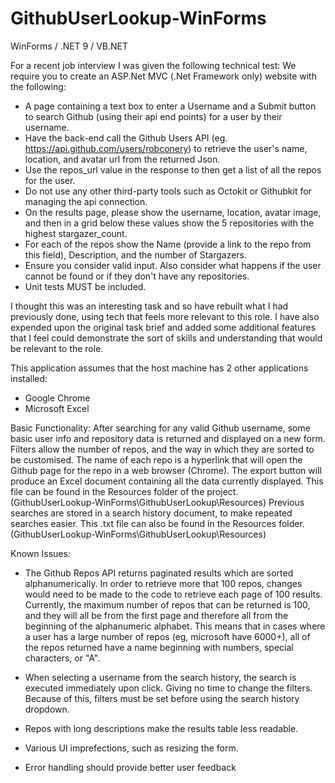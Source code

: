 # GithubUserLookup-WinForms
WinForms / .NET 9 / VB.NET

For a recent job interview I was given the following technical test:
We require you to create an ASP.Net MVC (.Net Framework only) website with the following:
- A page containing a text box to enter a Username and a Submit button to search Github (using their api end points) for a user by their username.
- Have the back-end call the Github Users API (eg. https://api.github.com/users/robconery) to retrieve the user's name, location, and avatar url from the returned Json.
- Use the repos_url value in the response to then get a list of all the repos for the user.
- Do not use any other third-party tools such as Octokit or Githubkit for managing the api connection.
- On the results page, please show the username, location, avatar image, and then in a grid below these values show the 5 repositories with the highest stargazer_count.
- For each of the repos show the Name (provide a link to the repo from this field), Description, and the number of Stargazers.
- Ensure you consider valid input. Also consider what happens if the user cannot be found or if they don't have any repositories.
- Unit tests MUST be included.

I thought this was an interesting task and so have rebuilt what I had previously done, using tech that feels more relevant to this role.
I have also expended upon the original task brief and added some additional features that I feel could demonstrate the sort of skills and understanding that would be relevant to the role.


This application assumes that the host machine has 2 other applications installed:
- Google Chrome
- Microsoft Excel


Basic Functionality:
After searching for any valid Github username, some basic user info and repository data is returned and displayed on a new form.
Filters allow the number of repos, and the way in which they are sorted to be customised.
The name of each repo is a hyperlink that will open the Github page for the repo in a web browser (Chrome).
The export button will produce an Excel document containing all the data currently displayed. This file can be found in the Resources folder of the project. (GithubUserLookup-WinForms\GithubUserLookup\Resources)
Previous searches are stored in a search history document, to make repeated searches easier. This .txt file can also be found in the Resources folder. (GithubUserLookup-WinForms\GithubUserLookup\Resources)


Known Issues:
- The Github Repos API returns paginated results which are sorted alphanumerically. In order to retrieve more that 100 repos, changes would need to be made to the code to retrieve each page of 100 results.
Currently, the maximum number of repos that can be returned is 100, and they will all be from the first page and therefore all from the beginning of the alphanumeric alphabet.
This means that in cases where a user has a large number of repos (eg, microsoft have 6000+), all of the repos returned have a name beginning with numbers, special characters, or "A".

- When selecting a username from the search history, the search is executed immediately upon click. Giving no time to change the filters. 
Because of this, filters must be set before using the search history dropdown.

- Repos with long descriptions make the results table less readable. 

- Various UI imprefections, such as resizing the form.

- Error handling should provide better user feedback